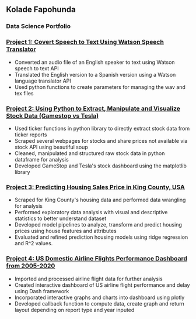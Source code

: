 ## Kolade Fapohunda
### Data Science Portfolio

### [ Project 1: Covert Speech to Text Using Watson Speech Translator](https://github.com/kfapohunda1/Python_Course/blob/02e02349725b95c4e28d28e2bf998b93457b3c84/Speech%20to%20Text%20Translator.ipynb)

   * Converted an audio file of an English speaker to text using Watson speech to text API
   * Translated the English version to a Spanish version using a Watson language translator API
   * Used python functions to create parameters for managing the wav and tex files

### [ Project 2: Using Python to Extract, Manipulate and Visualize Stock Data (Gamestop vs Tesla)](https://github.com/kfapohunda1/Python_Course/blob/2135b7428390e3b950f75e304a9dc354097b2e5a/Jupyter%20Notebook%20(9).ipynb)

   * Used  ticker functions in python library to directly extract stock data from ticker reports
   * Scraped several webpages for stocks and share prices not available via stock API using beautiful soup 
   * Cleaned, manipulated and structured raw stock data in python dataframe for analysis 
   * Developed GameStop and Tesla's stock dashboard using the matplotlib library


### [ Project 3: Predicting Housing Sales Price in King County, USA ](https://github.com/kfapohunda1/Python_Course/blob/6de88edb90bf3b05613ef8a434a5587e38be6263/Predicting%20House%20Sales%20in%20King%20County,%20USA%20.ipynb)

   * Scraped for King County's housing data and performed data wrangling for analysis
   * Performed exploratory data analysis with visual and descriptive statistics to better understand dataset
   * Developed model pipelines to analyze, transform and predict housing prices using house features and attributes
   * Evaluated and refined prediction housing models using ridge regression and R^2 values.
   
     
### [Project 4: US Domestic Airline Flights Performance Dashboard from 2005-2020](https://github.com/kfapohunda1/Python_Course/blob/ce4bb5b06ff978a429e256e2f1110df542086c14/US%20Domestic%20Airline%20Flights%20Performance%20Dashboard%20from%202005-2020.ipynb) 
   
   * Imported and processed airline flight data for further analysis 
   * Created interactive dashboard of US airline flight performance and delay using Dash framework
   * Incorporated interactive graphs and charts into dashboard using plotly
   * Developed callback function to compute data, create graph and return layout depending on report type and year inputed

